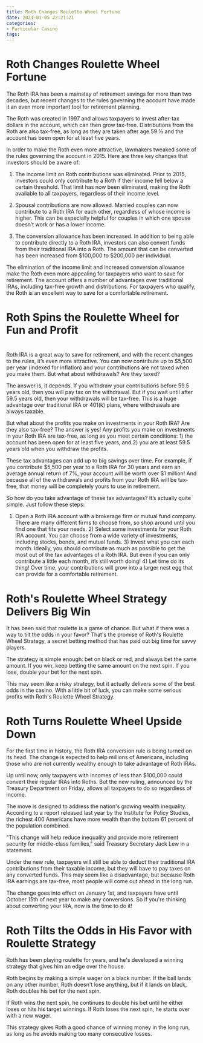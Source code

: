 ```yaml
---
title: Roth Changes Roulette Wheel Fortune
date: 2023-01-05 22:21:21
categories:
- Particular Casino
tags:
---
```



#  Roth Changes Roulette Wheel Fortune

The Roth IRA has been a mainstay of retirement savings for more than two decades, but recent changes to the rules governing the account have made it an even more important tool for retirement planning.

The Roth was created in 1997 and allows taxpayers to invest after-tax dollars in the account, which can then grow tax-free. Distributions from the Roth are also tax-free, as long as they are taken after age 59 ½ and the account has been open for at least five years.

In order to make the Roth even more attractive, lawmakers tweaked some of the rules governing the account in 2015. Here are three key changes that investors should be aware of:

1) The income limit on Roth contributions was eliminated. Prior to 2015, investors could only contribute to a Roth if their income fell below a certain threshold. That limit has now been eliminated, making the Roth available to all taxpayers, regardless of their income level.

2) Spousal contributions are now allowed. Married couples can now contribute to a Roth IRA for each other, regardless of whose income is higher. This can be especially helpful for couples in which one spouse doesn’t work or has a lower income.

3) The conversion allowance has been increased. In addition to being able to contribute directly to a Roth IRA, investors can also convert funds from their traditional IRA into a Roth. The amount that can be converted has been increased from $100,000 to $200,000 per individual.

The elimination of the income limit and increased conversion allowance make the Roth even more appealing for taxpayers who want to save for retirement. The account offers a number of advantages over traditional IRAs, including tax-free growth and distributions. For taxpayers who qualify, the Roth is an excellent way to save for a comfortable retirement.

#  Roth Spins the Roulette Wheel for Fun and Profit

#

Roth IRA is a great way to save for retirement, and with the recent changes to the
 rules, it’s even more attractive. You can now contribute up to $5,500 per year (indexed for inflation) and your contributions are not taxed when you make them. But what about withdrawals? Are they taxed?

The answer is, it depends. If you withdraw your contributions before 59.5 years old, then you will pay tax on the withdrawal. But if you wait until after 59.5 years old, then your withdrawals will be tax-free. This is a huge advantage over traditional IRA or 401(k) plans, where withdrawals are always taxable.

But what about the profits you make on investments in your Roth IRA? Are they also tax-free? The answer is yes! Any profits you make on investments in your Roth IRA are tax-free, as long as you meet certain conditions: 1) the account has been open for at least five years, and 2) you are at least 59.5 years old when you withdraw the profits.

These tax advantages can add up to big savings over time. For example, if you contribute $5,500 per year to a Roth IRA for 30 years and earn an average annual return of 7%, your account will be worth over $1 million! And because all of the withdrawals and profits from your Roth IRA will be tax-free, that money will be completely yours to use in retirement.

So how do you take advantage of these tax advantages? It’s actually quite simple. Just follow these steps:

1) Open a Roth IRA account with a brokerage firm or mutual fund company. There are many different firms to choose from, so shop around until you find one that fits your needs. 2) Select some investments for your Roth IRA account. You can choose from a wide variety of investments, including stocks, bonds, and mutual funds. 3) Invest what you can each month. Ideally, you should contribute as much as possible to get the most out of the tax advantages of a Roth IRA. But even if you can only contribute a little each month, it’s still worth doing! 4) Let time do its thing! Over time, your contributions will grow into a larger nest egg that can provide for a comfortable retirement.

#  Roth's Roulette Wheel Strategy Delivers Big Win

It has been said that roulette is a game of chance. But what if there was a way to tilt the odds in your favor? That's the promise of Roth's Roulette Wheel Strategy, a secret betting method that has paid out big time for savvy players.

The strategy is simple enough: bet on black or red, and always bet the same amount. If you win, keep betting the same amount on the next spin. If you lose, double your bet for the next spin.

This may seem like a risky strategy, but it actually delivers some of the best odds in the casino. With a little bit of luck, you can make some serious profits with Roth's Roulette Wheel Strategy.

#  Roth Turns Roulette Wheel Upside Down

For the first time in history, the Roth IRA conversion rule is being turned on its head. The change is expected to help millions of Americans, including those who are not currently wealthy enough to take advantage of Roth IRAs.

Up until now, only taxpayers with incomes of less than $100,000 could convert their regular IRAs into Roths. But the new ruling, announced by the Treasury Department on Friday, allows all taxpayers to do so regardless of income.

The move is designed to address the nation's growing wealth inequality. According to a report released last year by the Institute for Policy Studies, the richest 400 Americans have more wealth than the bottom 61 percent of the population combined.

"This change will help reduce inequality and provide more retirement security for middle-class families," said Treasury Secretary Jack Lew in a statement.

Under the new rule, taxpayers will still be able to deduct their traditional IRA contributions from their taxable income, but they will have to pay taxes on any converted funds. This may seem like a disadvantage, but because Roth IRA earnings are tax-free, most people will come out ahead in the long run.

The change goes into effect on January 1st, and taxpayers have until October 15th of next year to make any conversions. So if you're thinking about converting your IRA, now is the time to do it!

#  Roth Tilts the Odds in His Favor with Roulette Strategy

Roth has been playing roulette for years, and he's developed a winning strategy that gives him an edge over the house.

Roth begins by making a simple wager on a black number. If the ball lands on any other number, Roth doesn't lose anything, but if it lands on black, Roth doubles his bet for the next spin.

If Roth wins the next spin, he continues to double his bet until he either loses or hits his target winnings. If Roth loses the next spin, he starts over with a new wager.

This strategy gives Roth a good chance of winning money in the long run, as long as he avoids making too many consecutive losses.